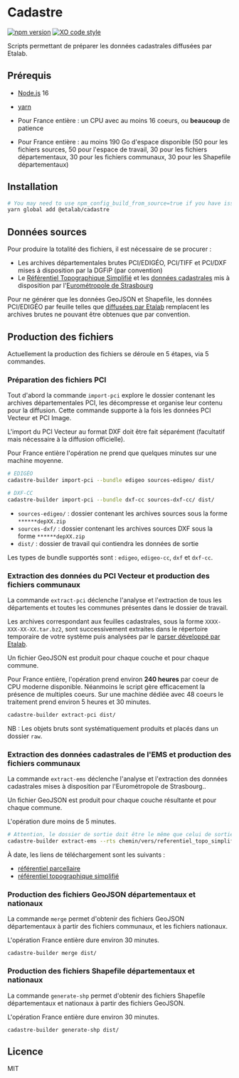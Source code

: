 # Cadastre

[![npm version](https://badge.fury.io/js/%40etalab%2Fcadastre.svg)](https://badge.fury.io/js/%40etalab%2Fcadastre)
[![XO code style](https://img.shields.io/badge/code_style-XO-5ed9c7.svg)](https://github.com/sindresorhus/xo)

Scripts permettant de préparer les données cadastrales diffusées par Etalab.

## Prérequis

* [Node.js](https://nodejs.org) 16
* [yarn](https://yarnpkg.com/lang/en/docs/install/)

* Pour France entière : un CPU avec au moins 16 coeurs, ou __beaucoup__ de patience
* Pour France entière : au moins 190 Go d'espace disponible (50 pour les fichiers sources, 50 pour l'espace de travail, 30 pour les fichiers départementaux, 30 pour les fichiers communaux, 30 pour les Shapefile départementaux)

## Installation

```bash
# You may need to use npm_config_build_from_source=true if you have issues about ABI
yarn global add @etalab/cadastre
```

## Données sources

Pour produire la totalité des fichiers, il est nécessaire de se procurer :

* Les archives départementales brutes PCI/EDIGÉO, PCI/TIFF et PCI/DXF mises à disposition par la DGFiP (par convention)
* Le [Référentiel Topographique Simplifié](https://www.data.gouv.fr/fr/datasets/59d2c07888ee3814dbdaf501/) et les [données cadastrales](https://www.data.gouv.fr/fr/datasets/5a1572c9c751df784fb348fd/) mis à disposition par l'[Eurométropole de Strasbourg](https://www.data.gouv.fr/fr/organizations/strasbourg-eurometropole/)

Pour ne générer que les données GeoJSON et Shapefile, les données PCI/EDIGÉO par feuille telles que [diffusées par Etalab](https://cadastre.data.gouv.fr/data/dgfip-pci-vecteur/latest/edigeo/) remplacent les archives brutes ne pouvant être obtenues que par convention.

## Production des fichiers

Actuellement la production des fichiers se déroule en 5 étapes, via 5 commandes.

### Préparation des fichiers PCI

Tout d'abord la commande `import-pci` explore le dossier contenant les archives départementales PCI, les décompresse et organise leur contenu pour la diffusion. Cette commande supporte à la fois les données PCI Vecteur et PCI Image.

L'import du PCI Vecteur au format DXF doit être fait séparément (facultatif mais nécessaire à la diffusion officielle).

Pour France entière l'opération ne prend que quelques minutes sur une machine moyenne.

```bash
# EDIGÉO
cadastre-builder import-pci --bundle edigeo sources-edigeo/ dist/

# DXF-CC
cadastre-builder import-pci --bundle dxf-cc sources-dxf-cc/ dist/
```

* `sources-edigeo/` : dossier contenant les archives sources sous la forme `******depXX.zip`
* `sources-dxf/` : dossier contenant les archives sources DXF sous la forme `******depXX.zip`
* `dist/` : dossier de travail qui contiendra les données de sortie

Les types de bundle supportés sont : `edigeo`, `edigeo-cc`, `dxf` et `dxf-cc`.

### Extraction des données du PCI Vecteur et production des fichiers communaux

La commande `extract-pci` déclenche l'analyse et l'extraction de tous les départements et toutes les communes présentes dans le dossier de travail.

Les archives correspondant aux feuilles cadastrales, sous la forme `XXXX-XXX-XX-XX.tar.bz2`, sont successivement extraites dans le répertoire temporaire de votre système puis analysées par le [parser développé par Etalab](https://github.com/etalab/edigeo-parser).

Un fichier GeoJSON est produit pour chaque couche et pour chaque commune.

Pour France entière, l'opération prend environ __240 heures__ par coeur de CPU moderne disponible. Néanmoins le script gère efficacement la présence de multiples coeurs.
Sur une machine dédiée avec 48 coeurs le traitement prend environ 5 heures et 30 minutes.

```bash
cadastre-builder extract-pci dist/
```

NB : Les objets bruts sont systématiquement produits et placés dans un dossier `raw`.

### Extraction des données cadastrales de l'EMS et production des fichiers communaux

La commande `extract-ems` déclenche l'analyse et l'extraction des données cadastrales mises à disposition par l'Eurométropole de Strasbourg..

Un fichier GeoJSON est produit pour chaque couche résultante et pour chaque commune.

L'opération dure moins de 5 minutes.

```bash
# Attention, le dossier de sortie doit être le même que celui de sortie de l'export PCI
cadastre-builder extract-ems --rts chemin/vers/referentiel_topo_simplifie.zip --parcellaire chemin/vers/referentiel_parcellaire.zip dist/
```

À date, les liens de téléchargement sont les suivants :
- [référentiel parcellaire](http://www.sig.strasbourg.eu/datastrasbourg/doref/referentiel_parcellaire_shp.zip)
- [référentiel topographique simplifié](https://sig.strasbourg.eu/datastrasbourg/doref/referentiel_topo_simplifie_shp.zip)

### Production des fichiers GeoJSON départementaux et nationaux

La commande `merge` permet d'obtenir des fichiers GeoJSON départementaux à partir des fichiers communaux, et les fichiers nationaux.

L'opération France entière dure environ 30 minutes.

```
cadastre-builder merge dist/
```

### Production des fichiers Shapefile départementaux et nationaux

La commande `generate-shp` permet d'obtenir des fichiers Shapefile départementaux et nationaux à partir des fichiers GeoJSON.

L'opération France entière dure environ 30 minutes.

```
cadastre-builder generate-shp dist/
```

## Licence

MIT
